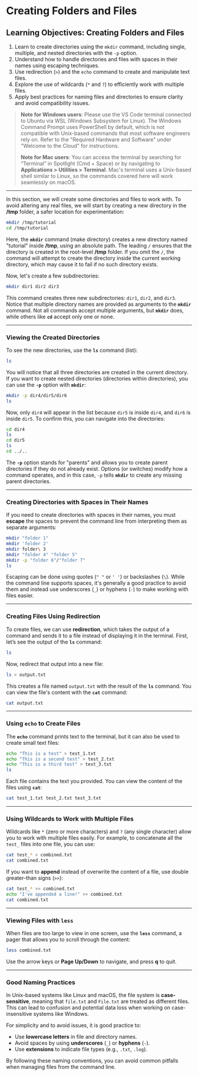 # **Creating Folders and Files**

## **Learning Objectives: Creating Folders and Files**
1. Learn to create directories using the `mkdir` command, including single, multiple, and nested directories with the `-p` option.  
2. Understand how to handle directories and files with spaces in their names using escaping techniques.  
3. Use redirection (`>`) and the `echo` command to create and manipulate text files.  
4. Explore the use of wildcards (`*` and `?`) to efficiently work with multiple files.  
5. Apply best practices for naming files and directories to ensure clarity and avoid compatibility issues.  

> **Note for Windows users**: Please use the VS Code terminal connected to Ubuntu via WSL (Windows Subsystem for Linux). The Windows Command Prompt uses PowerShell by default, which is not compatible with Unix-based commands that most software engineers rely on. Refer to the "Required Hardware and Software" under "Welcome to the Cloud" for instructions.
>
> **Note for Mac users**: You can access the terminal by searching for “Terminal” in Spotlight (Cmd + Space) or by navigating to **Applications > Utilities > Terminal**. Mac's terminal uses a Unix-based shell similar to Linux, so the commands covered here will work seamlessly on macOS.

---

In this section, we will create some directories and files to work with. To avoid altering any real files, we will start by creating a new directory in the **/tmp** folder, a safer location for experimentation:

```bash
mkdir /tmp/tutorial
cd /tmp/tutorial
```

Here, the **`mkdir`** command (make directory) creates a new directory named "tutorial" inside **/tmp**, using an absolute path. The leading `/` ensures that the directory is created in the root-level **/tmp** folder. If you omit the `/`, the command will attempt to create the directory inside the current working directory, which may cause it to fail if no such directory exists.

Now, let's create a few subdirectories:

```bash
mkdir dir1 dir2 dir3
```

This command creates three new subdirectories: `dir1`, `dir2`, and `dir3`. Notice that multiple directory names are provided as arguments to the **`mkdir`** command. Not all commands accept multiple arguments, but **`mkdir`** does, while others like **`cd`** accept only one or none.

---

### **Viewing the Created Directories**

To see the new directories, use the **`ls`** command (list):

```bash
ls
```

You will notice that all three directories are created in the current directory. If you want to create nested directories (directories within directories), you can use the **`-p`** option with **`mkdir`**:

```bash
mkdir -p dir4/dir5/dir6
ls
```

Now, only `dir4` will appear in the list because `dir5` is inside `dir4`, and `dir6` is inside `dir5`. To confirm this, you can navigate into the directories:

```bash
cd dir4
ls
cd dir5
ls
cd ../..
```

The **`-p`** option stands for "parents" and allows you to create parent directories if they do not already exist. Options (or switches) modify how a command operates, and in this case, `-p` tells **`mkdir`** to create any missing parent directories.

---

### **Creating Directories with Spaces in Their Names**

If you need to create directories with spaces in their names, you must **escape** the spaces to prevent the command line from interpreting them as separate arguments:

```bash
mkdir "folder 1"
mkdir 'folder 2'
mkdir folder\ 3
mkdir "folder 4" "folder 5"
mkdir -p "folder 6"/"folder 7"
ls
```

Escaping can be done using quotes (`" "` or `' '`) or backslashes (`\`). While the command line supports spaces, it's generally a good practice to avoid them and instead use underscores (`_`) or hyphens (`-`) to make working with files easier.

---

### **Creating Files Using Redirection**

To create files, we can use **redirection**, which takes the output of a command and sends it to a file instead of displaying it in the terminal. First, let’s see the output of the **`ls`** command:

```bash
ls
```

Now, redirect that output into a new file:

```bash
ls > output.txt
```

This creates a file named `output.txt` with the result of the **`ls`** command. You can view the file's content with the **`cat`** command:

```bash
cat output.txt
```

---

### **Using `echo` to Create Files**

The **`echo`** command prints text to the terminal, but it can also be used to create small text files:

```bash
echo "This is a test" > test_1.txt
echo "This is a second test" > test_2.txt
echo "This is a third test" > test_3.txt
ls
```

Each file contains the text you provided. You can view the content of the files using **`cat`**:

```bash
cat test_1.txt test_2.txt test_3.txt
```

---

### **Using Wildcards to Work with Multiple Files**

Wildcards like `*` (zero or more characters) and `?` (any single character) allow you to work with multiple files easily. For example, to concatenate all the `test_` files into one file, you can use:

```bash
cat test_* > combined.txt
cat combined.txt
```

If you want to **append** instead of overwrite the content of a file, use double greater-than signs (`>>`):

```bash
cat test_* >> combined.txt
echo "I've appended a line!" >> combined.txt
cat combined.txt
```

---

### **Viewing Files with `less`**

When files are too large to view in one screen, use the **`less`** command, a pager that allows you to scroll through the content:

```bash
less combined.txt
```

Use the arrow keys or **Page Up/Down** to navigate, and press **q** to quit.

---

### **Good Naming Practices**

In Unix-based systems like Linux and macOS, the file system is **case-sensitive**, meaning that `file.txt` and `File.txt` are treated as different files. This can lead to confusion and potential data loss when working on case-insensitive systems like Windows.

For simplicity and to avoid issues, it is good practice to:
- Use **lowercase letters** in file and directory names.
- Avoid spaces by using **underscores** (`_`) or **hyphens** (`-`).
- Use **extensions** to indicate file types (e.g., `.txt`, `.log`).

By following these naming conventions, you can avoid common pitfalls when managing files from the command line.